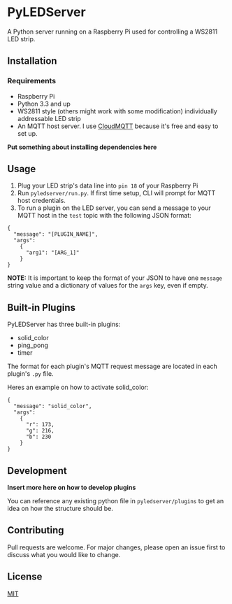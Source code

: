 # PyLEDServer
A Python server running on a Raspberry Pi used for controlling a WS2811 LED strip.

## Installation

### Requirements
* Raspberry Pi
* Python 3.3 and up
* WS2811 style (others might work with some modification) individually addressable LED strip
* An MQTT host server. I use [CloudMQTT](https://www.cloudmqtt.com/) because it's free and easy to set up.

__Put something about installing dependencies here__

## Usage

1. Plug your LED strip's data line into `pin 18` of your Raspberry Pi
1. Run `pyledserver/run.py`. If first time setup, CLI will prompt for MQTT host credentials. 
1. To run a plugin on the LED server, you can send a message to your MQTT host in the `test` topic with the following JSON format:
```
{
  "message": "[PLUGIN_NAME]",
  "args": 
    {
      "arg1": "[ARG_1]"
    }
}
```
__NOTE:__ It is important to keep the format of your JSON to have one `message` string value and a dictionary of values for the `args` key, even if empty.

## Built-in Plugins
PyLEDServer has three built-in plugins:
* solid_color
* ping_pong
* timer

The format for each plugin's MQTT request message are located in each plugin's `.py` file. 

Heres an example on how to activate solid_color:
```
{
  "message": "solid_color",
  "args": 
    {
      "r": 173,
      "g": 216,
      "b": 230
    }
}
```
## Development
__Insert more here on how to develop plugins__

You can reference any existing python file in `pyledserver/plugins` to get an idea on how the structure should be. 

## Contributing
Pull requests are welcome. For major changes, please open an issue first to discuss what you would like to change.

## License
[MIT](https://github.com/oct0f1sh/PyLEDServer/blob/master/LICENSE)